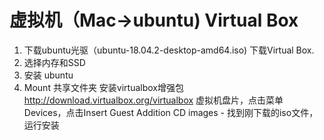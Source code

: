 # 虚拟机（Mac->ubuntu) Virtual Box
1. 下载ubuntu光驱（ubuntu-18.04.2-desktop-amd64.iso) 下载Virtual Box.  
2.   选择内存和SSD 
3. 安装 ubuntu 
4.  Mount 共享文件夹
		安装virtualbox增强包  http://download.virtualbox.org/virtualbox
		虚拟机盘片，点击菜单Devices，点击Insert Guest Addition CD images - 找到刚下载的iso文件，运行安装

